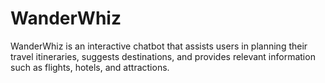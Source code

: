 # WanderWhiz
WanderWhiz is an interactive chatbot that assists users in planning their travel itineraries, suggests destinations, and provides relevant information such as flights, hotels, and attractions.
